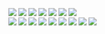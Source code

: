 <img src="https://capsule-render.vercel.app/api?type=venom&color=0:f9eaff,100:b744e5&height=300&section=header&text=Welcome!&fontSize=90&&fontColor=843dc4"/>

<span>
<img src="https://img.shields.io/badge/dart-0175C2?style=flat&logo=dart&logoColor=white"/>
<img src="https://img.shields.io/badge/Flutter-02569B?style=flat&logo=flutter&logoColor=white"/>
<img src="https://img.shields.io/badge/Json-000000?style=flat&logo=json&logoColor=white"/>
<img src="https://img.shields.io/badge/Mysql-4479A1?style=flat&logo=mysql&logoColor=white"/>
<img src="https://img.shields.io/badge/Nodejs-FA04E?style=flat&logo=nodedotjs&logoColor=white"/>
<img src="https://img.shields.io/badge/Java-02569B?style=flat&logo=java&logoColor=white"/>
</span>
</br>
<span>
<img src="https://img.shields.io/badge/Spring%20boot-6DB33F?style=flat&logo=springboot&logoColor=white"/>
<img src="https://img.shields.io/badge/Spring%20Security-6DB33F?style=flat&logo=springsecurity&logoColor=white"/>
<img src="https://img.shields.io/badge/Linux-FCC624?style=flat&logo=linux&logoColor=white"/>
<img src="https://img.shields.io/badge/Docker-2496ED?style=flat&logo=docker&logoColor=white"/>
<img src="https://img.shields.io/badge/Jenkins-D24939?style=flat&logo=jenkins&logoColor=white"/>
<img src="https://img.shields.io/badge/JWT-000000?style=flat&logo=jsonwebtokens&logoColor=white"/>
<img src="https://img.shields.io/badge/nginx-009639?style=flat&logo=nginx&logoColor=white"/>
<img src="https://img.shields.io/badge/Github-181717?style=flat&logo=github&logoColor=white"/>
<img src="https://img.shields.io/badge/Visual%20Studio-5C2D91?style=flat&logo=Visual%20Studio&logoColor=white"/>
</span>
